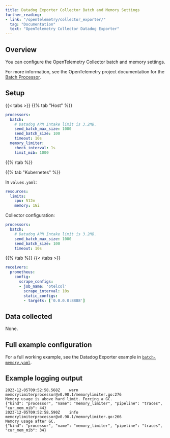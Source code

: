 ```yaml
---
title: Datadog Exporter Collector Batch and Memory Settings
further_reading:
- link: "/opentelemetry/collector_exporter/"
  tag: "Documentation"
  text: "OpenTelemetry Collector Datadog Exporter"
---
```


## Overview

You can configure the OpenTelemetry Collector batch and memory settings.

For more information, see the OpenTelemetry project documentation for the [Batch Processor][1].

## Setup

{{< tabs >}}
{{% tab "Host" %}}

```yaml
processors:
  batch:
    # Datadog APM Intake limit is 3.2MB.    
    send_batch_max_size: 1000
    send_batch_size: 100
    timeout: 10s
  memory_limiter:
    check_interval: 1s
    limit_mib: 1000
```

{{% /tab %}}

{{% tab "Kubernetes" %}}

In `values.yaml`:

```yaml
resources:
  limits:
    cpu: 512m
    memory: 1Gi
```

Collector configuration:

```yaml
processors:
  batch:
    # Datadog APM Intake limit is 3.2MB.    
    send_batch_max_size: 1000
    send_batch_size: 100
    timeout: 10s
```

{{% /tab %}}
{{< /tabs >}}
```yaml
receivers:
  prometheus:
    config:
      scrape_configs:
      - job_name: 'otelcol'
        scrape_interval: 10s
        static_configs:
        - targets: ['0.0.0.0:8888']
```

## Data collected

None.

## Full example configuration

For a full working example, see the Datadog Exporter example in [`batch-memory.yaml`][2].

## Example logging output

```
2023-12-05T09:52:58.568Z	warn	memorylimiterprocessor@v0.90.1/memorylimiter.go:276	
Memory usage is above hard limit. Forcing a GC.	
{"kind": "processor", "name": "memory_limiter", "pipeline": "traces", "cur_mem_mib": 44}
2023-12-05T09:52:58.590Z	info	memorylimiterprocessor@v0.90.1/memorylimiter.go:266	
Memory usage after GC.	
{"kind": "processor", "name": "memory_limiter", "pipeline": "traces", "cur_mem_mib": 34}
```


[1]: https://github.com/open-telemetry/opentelemetry-collector/tree/main/processor/batchprocessor
[2]: https://github.com/open-telemetry/opentelemetry-collector-contrib/blob/main/exporter/datadogexporter/examples/batch-memory.yaml
